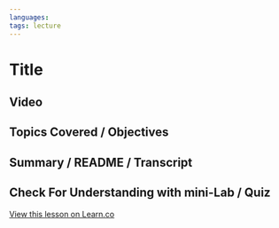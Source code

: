 ```yaml
---
languages: 
tags: lecture
---
```


# Title

## Video

## Topics Covered / Objectives

## Summary / README / Transcript

## Check For Understanding with mini-Lab / Quiz
<a href='https://learn.co/lessons/javascript-mvc-lecture-two-major-pieces-jquery-vs-backbone' data-visibility='hidden'>View this lesson on Learn.co</a>
